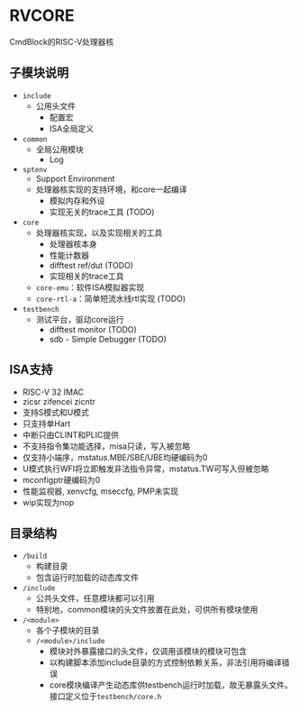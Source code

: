 # RVCORE

CmdBlock的RISC-V处理器核

## 子模块说明

- `include`
  - 公用头文件
    - 配置宏
    - ISA全局定义
- `common`
  - 全局公用模块
    - Log
- `sptenv`
  - Support Environment
  - 处理器核实现的支持环境，和core一起编译
    - 模拟内存和外设
    - 实现无关的trace工具 (TODO)
- `core`
  - 处理器核实现，以及实现相关的工具
    - 处理器核本身
    - 性能计数器
    - difftest ref/dut (TODO)
    - 实现相关的trace工具
  - `core-emu`：软件ISA模拟器实现
  - `core-rtl-a`：简单短流水线rtl实现 (TODO)
- `testbench`
  - 测试平台，驱动core运行
    - difftest monitor (TODO)
    - sdb - Simple Debugger (TODO)

## ISA支持

- RISC-V 32 IMAC
- zicsr zifencei zicntr
- 支持S模式和U模式
- 只支持单Hart
- 中断只由CLINT和PLIC提供
- 不支持指令集功能选择，misa只读，写入被忽略
- 仅支持小端序，mstatus.MBE/SBE/UBE均硬编码为0
- U模式执行WFI将立即触发非法指令异常，mstatus.TW可写入但被忽略
- mconfigptr硬编码为0
- 性能监视器, xenvcfg, mseccfg, PMP未实现
- wip实现为nop

## 目录结构

- `/build`
  - 构建目录
  - 包含运行时加载的动态库文件
- `/include`
  - 公共头文件，任意模块都可以引用
  - 特别地，common模块的头文件放置在此处，可供所有模块使用
- `/<module>`
  - 各个子模块的目录
  - `/<module>/include`
    - 模块对外暴露接口的头文件，仅调用该模块的模块可包含
    - 以构建脚本添加include目录的方式控制依赖关系，非法引用将编译错误
    - core模块编译产生动态库供testbench运行时加载，故无暴露头文件。接口定义位于`testbench/core.h`
